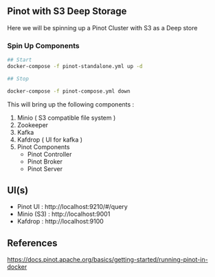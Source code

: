 ## Pinot with S3 Deep Storage

Here we will be spinning up a Pinot Cluster with S3 as a Deep store

### Spin Up Components 

```bash
## Start
docker-compose -f pinot-standalone.yml up -d

## Stop

docker-compose -f pinot-compose.yml down
```

This will bring up the following components :

1. Minio ( S3 compatible file system )
2. Zookeeper
3. Kafka 
4. Kafdrop ( UI for kafka )
5. Pinot Components
   - Pinot Controller
   - Pinot Broker
   - Pinot Server

## UI(s)

- Pinot UI   : http://localhost:9210/#/query
- Minio (S3) : http://localhost:9001
- Kafdrop    : http://localhost:9100

## References

https://docs.pinot.apache.org/basics/getting-started/running-pinot-in-docker